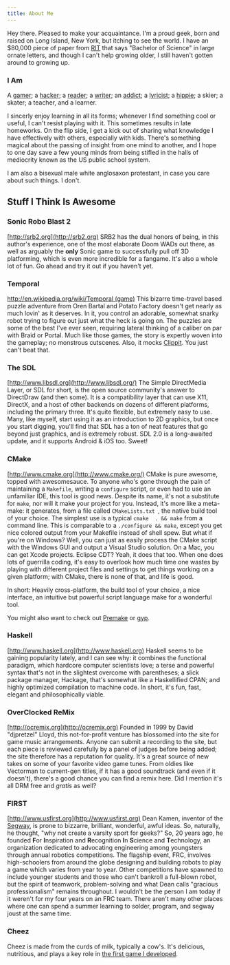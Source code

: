 ```yaml
---
title: About Me
---
```


Hey there. Pleased to make your acquaintance. I'm a proud geek, born 
and raised on Long Island, New York, but itching to see the world. I 
have an $80,000 piece of paper from [RIT](http://www.rit.edu) that says 
"Bachelor of Science" in large ornate letters, and though I 
can't help growing older, I still haven't gotten around to growing up. 

### I Am ###
A [gamer](http://backloggery.com); 
a [hac](http://en.wikipedia.org/wiki/Footbag)[ker](http://en.wikipedia.org/wiki/Computer_Programming); 
a [reader](http://www.multivax.com/last_question.html);
a [writer](/tidbits/arrgh.md);
an [addict](http://en.wikipedia.org/wiki/Mountain_Dew); 
a [lyricist](http://www.amiright.com/parody/80s/bryanadams25.shtml); 
a [hippie](http://www.ecogeek.org/);
a skier; a skater;
a teacher, and a learner. 

I sincerly enjoy learning in all its forms; whenever 
I find something cool or useful, I can't resist playing with it. This 
sometimes results in late homeworks. On the flip side, I get a kick out of 
sharing what knowledge I have effectively with others, especially with kids. 
There's something magical about the passing of insight from one mind to 
another, and I hope to one day save a few young minds from being stifled in the 
halls of mediocrity known as the US public school system.

I am also a bisexual male white anglosaxon protestant, in case you care about such things. I don't.

## Stuff I Think Is Awesome

### Sonic Robo Blast 2 ###
[http://srb2.org](http://srb2.org)
SRB2 has the dual honors of being, in this author's experience, one of the most elaborate Doom WADs out there, as well as arguably the **only** Sonic game to successfully pull off 3D platforming, which is even more incredible for a fangame. It's also a whole lot of fun. Go ahead and try it out if you haven't yet.

### Temporal ###
[http://en.wikipedia.org/wiki/Temporal (game)](http://en.wikipedia.org/wiki/Temporal_%28video_game%29)
This bizarre time-travel based puzzle adventure from Oren Bartal and 
Potato Factory doesn't get nearly as much lovin' as it deserves. In it, you 
control an adorable, somewhat snarky robot trying to figure out just what the 
heck is going on. The puzzles are some of the best I've ever seen, requiring 
lateral thinking of a caliber on par with Braid or Portal. Much
like those games, the story is expertly woven into the gameplay; no monstrous 
cutscenes.  Also, it mocks [Clippit](https://en.wikipedia.org/wiki/Clippit). You 
just can't beat that.

###  The SDL ### 
[http://www.libsdl.org](http://www.libsdl.org/)
The Simple DirectMedia Layer, or SDL for short, is the open source 
community's answer to DirectDraw (and then some). It is a compatibility layer 
that can use X11, DirectX, and a host of other backends on dozens of different 
platforms, including the primary three. It's quite flexible, but extremely 
easy to use.  Many, like myself, start using it as an introduction to 2D 
graphics, but once you start digging, you'll find that SDL has a ton of neat 
features that go beyond just graphics, and is extremely robust. SDL 2.0 is a 
long-awaited update, and it supports Android & iOS too. Sweet!

### CMake ###
[http://www.cmake.org](http://www.cmake.org/)
CMake is pure awesome, topped with awesomesauce. To anyone who's gone through
the pain of maintaining a `Makefile`, writing a `configure` script, or even
had to use an unfamiliar IDE, this tool is good news. Despite its name, it's 
not a substitute for `make`, nor will it make your project for you. Instead, 
it's more like a meta-make: it generates, from a file called `CMakeLists.txt
`, the native build tool of your choice. The simplest use is a typical `cmake 
. && make` from a command line. This is comparable to a `./configure && make`, 
except you get nice colored output from your Makefile instead of shell spew. 
But what if you're on Windows? Well, you can just as easily process the CMake 
script with the Windows GUI and output a Visual Studio solution. On a Mac, you 
can get Xcode projects. Eclipse CDT? Yeah, it does that too. When one does lots 
of guerrilla coding, it's easy to overlook how much time one wastes by playing 
with different project files and settings to get things working on a 
given platform; with CMake, there is none of that, and life is good.

In short: Heavily cross-platform, the build tool of your choice, a nice
interface, an intuitive but powerful script language make for a wonderful tool.

You might also want to check out [Premake](http://industriousone.com/what-premake) or [gyp](http://code.google.com/p/gyp/).

### Haskell ###
[http://www.haskell.org](http://www.haskell.org)
Haskell seems to be gaining popularity lately, and I can see why: it combines
the functional paradigm, which hardcore computer scientists love; a terse
and powerful syntax that's not in the slightest overcome with parentheses; a
slick package manager, Hackage, that's somewhat like a Haskellified CPAN; and
highly optimized compilation to machine code. In short, it's fun, fast, 
elegant and philosophically viable. 

### OverClocked ReMix ###
[http://ocremix.org](http://ocremix.org)
Founded in 1999 by David "djpretzel" Lloyd, this not-for-profit venture has 
blossomed into *the* site for game music arrangements. Anyone can submit a 
recording to the site, but each piece is reviewed carefully by a panel of 
judges before being added; the site therefore has a reputation for quality.
It's a great source of new takes on some of your favorite video game tunes. 
From oldies like Vectorman to current-gen titles, if it has a good soundtrack
(and even if it doesn't), there's a good chance you can find a remix here. Did
I mention it's all DRM free and *gratis* as well?

### FIRST ###
[http://www.usfirst.org](http://www.usfirst.org)
Dean Kamen, inventor of the [Segway](http://www.segway.com), is prone to
bizzarre, brilliant, wonderful, awful ideas. So, naturally, he thought, "why
not create a varsity sport for geeks?" So, 20 years ago, he founded **F**or
**I**nspiration and **R**ecognition **I**n **S**cience and **T**echnology, an 
organization dedicated to advocating engineering among youngsters through
annual robotics competitions. The flagship event, FRC, involves high-schoolers
from around the globe designing and building robots to play a game which
varies from year to year. Other competitions have spawned to include younger 
students and those who can't bankroll a full-blown robot, but the spirit of 
teamwork, problem-solving and what Dean calls "gracious professionalism"
remains throughout. I wouldn't be the person I am today if it weren't for my
four years on an FRC team. There aren't many other places where one can spend
a summer learning to solder, program, and segway joust at the same time.

### Cheez ###
Cheez is made from the curds of milk, typically a cow's. It's delicious, nutritious, and plays a key role in [the first game I developed](/projects/cheezus).

